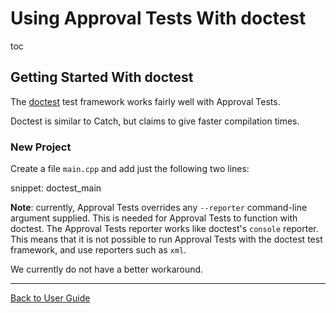 <a id="top"></a>

# Using Approval Tests With doctest


toc



## Getting Started With doctest

The [doctest](https://github.com/onqtam/doctest) test framework works fairly well with Approval Tests.

Doctest is similar to Catch, but claims to give faster compilation times.

### New Project

Create a file `main.cpp` and add just the following two lines:

snippet: doctest_main

**Note**: currently, Approval Tests overrides any `--reporter` command-line argument supplied.
This is needed for Approval Tests to function with doctest. The Approval Tests reporter works like doctest's `console` reporter. This means that it is not possible to run Approval Tests with the doctest test framework, and use reporters such as `xml`.

We currently do not have a better workaround.

---

[Back to User Guide](/doc/README.md#top)
